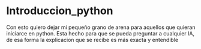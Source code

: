 # Introduccion_python
Con esto quiero dejar mi pequeño grano de arena para aquellos que quieran iniciarce en python. Esta hecho para que se pueda preguntar a cualquier IA, de esa forma la explicacion que se recibe es más exacta y entendible 
